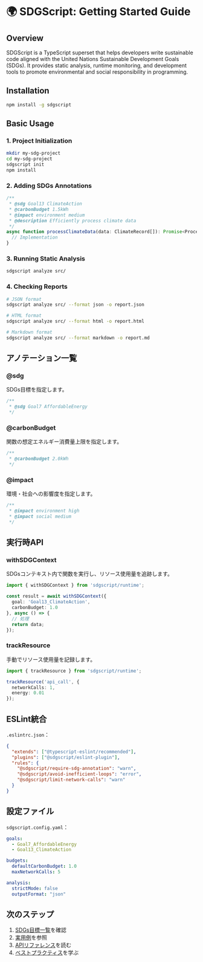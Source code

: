 # 🌍 SDGScript: Getting Started Guide

## Overview

SDGScript is a TypeScript superset that helps developers write sustainable code aligned with the United Nations Sustainable Development Goals (SDGs). It provides static analysis, runtime monitoring, and development tools to promote environmental and social responsibility in programming.

## Installation

```bash
npm install -g sdgscript
```

## Basic Usage

### 1. Project Initialization

```bash
mkdir my-sdg-project
cd my-sdg-project
sdgscript init
npm install
```

### 2. Adding SDGs Annotations

```typescript
/**
 * @sdg Goal13 ClimateAction
 * @carbonBudget 1.5kWh
 * @impact environment medium
 * @description Efficiently process climate data
 */
async function processClimateData(data: ClimateRecord[]): Promise<ProcessedData> {
  // Implementation
}
```

### 3. Running Static Analysis

```bash
sdgscript analyze src/
```

### 4. Checking Reports

```bash
# JSON format
sdgscript analyze src/ --format json -o report.json

# HTML format  
sdgscript analyze src/ --format html -o report.html

# Markdown format
sdgscript analyze src/ --format markdown -o report.md
```

## アノテーション一覧

### @sdg
SDGs目標を指定します。

```typescript
/**
 * @sdg Goal7 AffordableEnergy
 */
```

### @carbonBudget
関数の想定エネルギー消費量上限を指定します。

```typescript
/**
 * @carbonBudget 2.0kWh
 */
```

### @impact
環境・社会への影響度を指定します。

```typescript
/**
 * @impact environment high
 * @impact social medium  
 */
```

## 実行時API

### withSDGContext

SDGsコンテキスト内で関数を実行し、リソース使用量を追跡します。

```typescript
import { withSDGContext } from 'sdgscript/runtime';

const result = await withSDGContext({
  goal: 'Goal13_ClimateAction',
  carbonBudget: 1.0
}, async () => {
  // 処理
  return data;
});
```

### trackResource

手動でリソース使用量を記録します。

```typescript
import { trackResource } from 'sdgscript/runtime';

trackResource('api_call', {
  networkCalls: 1,
  energy: 0.01
});
```

## ESLint統合

`.eslintrc.json`：

```json
{
  "extends": ["@typescript-eslint/recommended"],
  "plugins": ["@sdgscript/eslint-plugin"],
  "rules": {
    "@sdgscript/require-sdg-annotation": "warn",
    "@sdgscript/avoid-inefficient-loops": "error", 
    "@sdgscript/limit-network-calls": "warn"
  }
}
```

## 設定ファイル

`sdgscript.config.yaml`：

```yaml
goals:
  - Goal7_AffordableEnergy
  - Goal13_ClimateAction

budgets:
  defaultCarbonBudget: 1.0
  maxNetworkCalls: 5

analysis:
  strictMode: false
  outputFormat: "json"
```

## 次のステップ

1. [SDGs目標一覧](./sdg-goals.md)を確認
2. [実用例](./examples/)を参照
3. [APIリファレンス](./api/)を読む
4. [ベストプラクティス](./best-practices.md)を学ぶ
